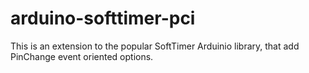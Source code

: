 # arduino-softtimer-pci
This is an extension to the popular SoftTimer Arduinio library, that add PinChange event oriented options.
